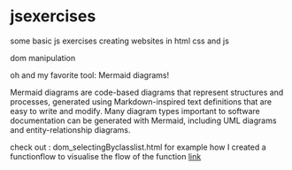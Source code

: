 # jsexercises

some basic js exercises
creating websites in html css and js

dom manipulation 

oh and my favorite tool: Mermaid diagrams!

Mermaid diagrams are code-based diagrams that represent structures and processes, generated using Markdown-inspired text definitions that are easy to write and modify. Many diagram types important to software documentation can be generated with Mermaid, including UML diagrams and entity-relationship diagrams.

check out : dom_selectingByclasslist.html for example how I created a functionflow to visualise the flow of the function
[link](https://github.com/watashiaashishgurung/jsexercises/blob/main/dom_selectingByclasslist.html)
